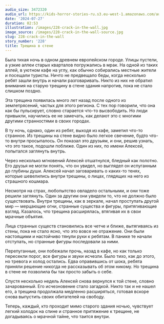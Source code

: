 ```yaml
---
audio_size: 3472320
audio_url: https://kids-horror-stories-ru.s3.eu-west-1.amazonaws.com/audio/228-crack-in-the-wall.mp3
date: '2024-07-27'
duration: 02:53
illustration: /images/228-crack-in-the-wall.jpg
image_source: /images/228-crack-in-the-wall-source.jpg
slug: 228-crack-in-the-wall
story_number: '228'
title: Трещина в стене
---
```


Была тихая ночь в одном древнем европейском городе. Улицы пустели, а узкие аллеи старых кварталов погружались в мрак. На одной из таких аллей, в уютном кафе на углу, как обычно собирались местные жители и посещали туристы. Ничто не предвещало беды, когда несколько ребят зашли внутрь и начали разговаривать. Никто из них не обратил внимания на старую трещину в стене здания напротив, пока не стало слишком поздно.

Эта трещина появилась много лет назад после одного из землетрясений, частых для этого региона. С тех пор говорили, что она как бы пульсирует, словно старается что-то высвободить. Но люди привыкли, научились ее не замечать, как делают это с многими другими странностями в своих городах.

В ту ночь, однако, один из ребят, выходя из кафе, заметил что-то странное. Из трещины на стене видно было легкое свечение, будто что-то внутри просыпалось. Он показал это друзьям, и они, решив узнать, что это такое, подошли поближе. Один из них, по имени Алексей, попытался заглянуть внутрь.

Через несколько мгновений Алексей отшатнулся, бледный как полотно. Его друзья не могли понять, что он увидел, но выглядел он испуганным до глубины души. Алексей начал заговаривать о каких-то тенях, которые шевелились внутри трещины, о лицах, глядящих на него из страшного кошмара.

Несмотря на страх, любопытство овладело остальными, и они тоже решили заглянуть. Один за другим они увидели то, что не должно было существовать. Внутри трещины, как в зеркале, начал проступать другой мир — мерцающие огни, странные существа и фигуры, притягивающие взгляд. Казалось, что трещина расширялась, втягивая их в свои мрачные объятия.

 Лица странных существ становились все четче и ближе, вытягиваясь из стены, пока не стало ясно, что это вовсе не отражение. Они были настоящими и настойчиво тянули руки к ребятам. В панике те начали отступать, но странные фигуры последовали за ними.

Перепуганные, они побежали прочь, назад в кафе, но как только пересекли порог, все фигуры и звуки исчезли. Было тихо, как до этого, но тревога и холод остались. Едва оправившись от шока, ребята приняли решение никогда не рассказывать об этом никому. Но трещина в стене не позволила бы так просто забыть о себе.

Спустя несколько недель Алексей снова вернулся к той стене, словно зачарованный. Его исчезновение стало загадкой. Никто так и не нашел его, а трещина продолжала медленно расширяться, готовая вскоре снова выпустить своих обитателей на свободу.

Теперь, каждый, кто проходит мимо старого здания ночью, чувствует легкий холодок на спине и странное притяжение к трещине, не догадываясь о мрачной тайне, что таится внутри.